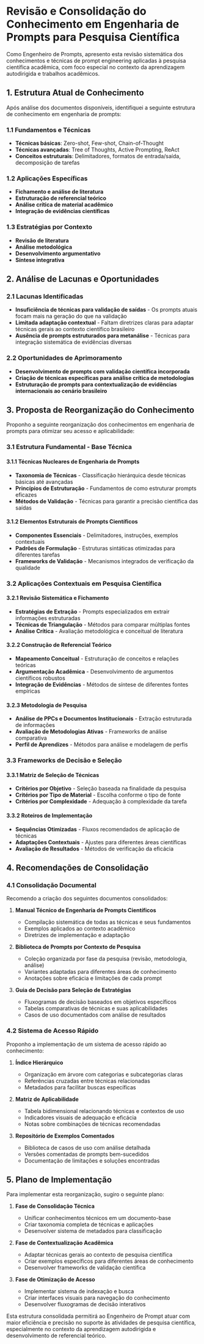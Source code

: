 # Revisão e Consolidação do Conhecimento em Engenharia de Prompts para Pesquisa Científica

Como Engenheiro de Prompts, apresento esta revisão sistemática dos conhecimentos e técnicas de prompt engineering aplicadas à pesquisa científica acadêmica, com foco especial no contexto da aprendizagem autodirigida e trabalhos acadêmicos.

## 1. Estrutura Atual de Conhecimento

Após análise dos documentos disponíveis, identifiquei a seguinte estrutura de conhecimento em engenharia de prompts:

### 1.1 Fundamentos e Técnicas

- **Técnicas básicas**: Zero-shot, Few-shot, Chain-of-Thought
- **Técnicas avançadas**: Tree of Thoughts, Active Prompting, ReAct
- **Conceitos estruturais**: Delimitadores, formatos de entrada/saída, decomposição de tarefas

### 1.2 Aplicações Específicas

- **Fichamento e análise de literatura**
- **Estruturação de referencial teórico**
- **Análise crítica de material acadêmico**
- **Integração de evidências científicas**

### 1.3 Estratégias por Contexto

- **Revisão de literatura**
- **Análise metodológica**
- **Desenvolvimento argumentativo**
- **Síntese integrativa**

## 2. Análise de Lacunas e Oportunidades

### 2.1 Lacunas Identificadas

- **Insuficiência de técnicas para validação de saídas** - Os prompts atuais focam mais na geração do que na validação
- **Limitada adaptação contextual** - Faltam diretrizes claras para adaptar técnicas gerais ao contexto científico brasileiro
- **Ausência de prompts estruturados para metanálise** - Técnicas para integração sistemática de evidências diversas

### 2.2 Oportunidades de Aprimoramento

- **Desenvolvimento de prompts com validação científica incorporada**
- **Criação de técnicas específicas para análise crítica de metodologias**
- **Estruturação de prompts para contextualização de evidências internacionais ao cenário brasileiro**

## 3. Proposta de Reorganização do Conhecimento

Proponho a seguinte reorganização dos conhecimentos em engenharia de prompts para otimizar seu acesso e aplicabilidade:

### 3.1 Estrutura Fundamental - Base Técnica

#### 3.1.1 Técnicas Nucleares de Engenharia de Prompts

- **Taxonomia de Técnicas** - Classificação hierárquica desde técnicas básicas até avançadas
- **Princípios de Estruturação** - Fundamentos de como estruturar prompts eficazes
- **Métodos de Validação** - Técnicas para garantir a precisão científica das saídas

#### 3.1.2 Elementos Estruturais de Prompts Científicos

- **Componentes Essenciais** - Delimitadores, instruções, exemplos contextuais
- **Padrões de Formulação** - Estruturas sintáticas otimizadas para diferentes tarefas
- **Frameworks de Validação** - Mecanismos integrados de verificação da qualidade

### 3.2 Aplicações Contextuais em Pesquisa Científica

#### 3.2.1 Revisão Sistemática e Fichamento

- **Estratégias de Extração** - Prompts especializados em extrair informações estruturadas
- **Técnicas de Triangulação** - Métodos para comparar múltiplas fontes
- **Análise Crítica** - Avaliação metodológica e conceitual de literatura

#### 3.2.2 Construção de Referencial Teórico

- **Mapeamento Conceitual** - Estruturação de conceitos e relações teóricas
- **Argumentação Acadêmica** - Desenvolvimento de argumentos científicos robustos
- **Integração de Evidências** - Métodos de síntese de diferentes fontes empíricas

#### 3.2.3 Metodologia de Pesquisa

- **Análise de PPCs e Documentos Institucionais** - Extração estruturada de informações
- **Avaliação de Metodologias Ativas** - Frameworks de análise comparativa
- **Perfil de Aprendizes** - Métodos para análise e modelagem de perfis

### 3.3 Frameworks de Decisão e Seleção

#### 3.3.1 Matriz de Seleção de Técnicas

- **Critérios por Objetivo** - Seleção baseada na finalidade da pesquisa
- **Critérios por Tipo de Material** - Escolha conforme o tipo de fonte
- **Critérios por Complexidade** - Adequação à complexidade da tarefa

#### 3.3.2 Roteiros de Implementação

- **Sequências Otimizadas** - Fluxos recomendados de aplicação de técnicas
- **Adaptações Contextuais** - Ajustes para diferentes áreas científicas
- **Avaliação de Resultados** - Métodos de verificação da eficácia

## 4. Recomendações de Consolidação

### 4.1 Consolidação Documental

Recomendo a criação dos seguintes documentos consolidados:

1. **Manual Técnico de Engenharia de Prompts Científicos**

   - Compilação sistemática de todas as técnicas e seus fundamentos
   - Exemplos aplicados ao contexto acadêmico
   - Diretrizes de implementação e adaptação

2. **Biblioteca de Prompts por Contexto de Pesquisa**

   - Coleção organizada por fase da pesquisa (revisão, metodologia, análise)
   - Variantes adaptadas para diferentes áreas de conhecimento
   - Anotações sobre eficácia e limitações de cada prompt

3. **Guia de Decisão para Seleção de Estratégias**
   - Fluxogramas de decisão baseados em objetivos específicos
   - Tabelas comparativas de técnicas e suas aplicabilidades
   - Casos de uso documentados com análise de resultados

### 4.2 Sistema de Acesso Rápido

Proponho a implementação de um sistema de acesso rápido ao conhecimento:

1. **Índice Hierárquico**

   - Organização em árvore com categorias e subcategorias claras
   - Referências cruzadas entre técnicas relacionadas
   - Metadados para facilitar buscas específicas

2. **Matriz de Aplicabilidade**

   - Tabela bidimensional relacionando técnicas e contextos de uso
   - Indicadores visuais de adequação e eficácia
   - Notas sobre combinações de técnicas recomendadas

3. **Repositório de Exemplos Comentados**
   - Biblioteca de casos de uso com análise detalhada
   - Versões comentadas de prompts bem-sucedidos
   - Documentação de limitações e soluções encontradas

## 5. Plano de Implementação

Para implementar esta reorganização, sugiro o seguinte plano:

1. **Fase de Consolidação Técnica**

   - Unificar conhecimentos técnicos em um documento-base
   - Criar taxonomia completa de técnicas e aplicações
   - Desenvolver sistema de metadados para classificação

2. **Fase de Contextualização Acadêmica**

   - Adaptar técnicas gerais ao contexto de pesquisa científica
   - Criar exemplos específicos para diferentes áreas de conhecimento
   - Desenvolver frameworks de validação científica

3. **Fase de Otimização de Acesso**
   - Implementar sistema de indexação e busca
   - Criar interfaces visuais para navegação do conhecimento
   - Desenvolver fluxogramas de decisão interativos

Esta estrutura consolidada permitirá ao Engenheiro de Prompt atuar com maior eficiência e precisão no suporte às atividades de pesquisa científica, especialmente no contexto da aprendizagem autodirigida e desenvolvimento de referencial teórico.
